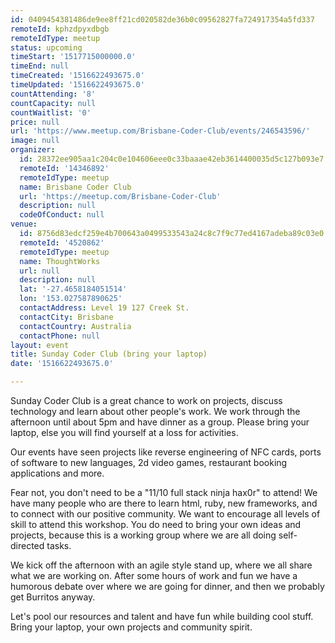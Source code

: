 ```yaml
---
id: 0409454381486de9ee8ff21cd020582de36b0c09562827fa724917354a5fd337
remoteId: kphzdpyxdbgb
remoteIdType: meetup
status: upcoming
timeStart: '1517715000000.0'
timeEnd: null
timeCreated: '1516622493675.0'
timeUpdated: '1516622493675.0'
countAttending: '8'
countCapacity: null
countWaitlist: '0'
price: null
url: 'https://www.meetup.com/Brisbane-Coder-Club/events/246543596/'
image: null
organizer:
  id: 28372ee905aa1c204c0e104606eee0c33baaae42eb3614400035d5c127b093e7
  remoteId: '14346892'
  remoteIdType: meetup
  name: Brisbane Coder Club
  url: 'https://meetup.com/Brisbane-Coder-Club'
  description: null
  codeOfConduct: null
venue:
  id: 8756d83edcf259e4b700643a0499533543a24c8c7f9c77ed4167adeba89c03e0
  remoteId: '4520862'
  remoteIdType: meetup
  name: ThoughtWorks
  url: null
  description: null
  lat: '-27.4658184051514'
  lon: '153.027587890625'
  contactAddress: Level 19 127 Creek St.
  contactCity: Brisbane
  contactCountry: Australia
  contactPhone: null
layout: event
title: Sunday Coder Club (bring your laptop)
date: '1516622493675.0'

---
```

<p>Sunday Coder Club is a great chance to work on projects, discuss technology and learn about other people's work. We work through the afternoon until about 5pm and have dinner as a group. Please bring your laptop, else you will find yourself at a loss for activities.</p> <p>Our events have seen projects like reverse engineering of NFC cards, ports of software to new languages, 2d video games, restaurant booking applications and more.</p> <p>Fear not, you don't need to be a "11/10 full stack ninja hax0r" to attend! We have many people who are there to learn html, ruby, new frameworks, and to connect with our positive community. We want to encourage all levels of skill to attend this workshop. You do need to bring your own ideas and projects, because this is a working group where we are all doing self-directed tasks.</p> <p>We kick off the afternoon with an agile style stand up, where we all share what we are working on. After some hours of work and fun we have a humorous debate over where we are going for dinner, and then we probably get Burritos anyway.</p> <p>Let's pool our resources and talent and have fun while building cool stuff. Bring your laptop, your own projects and community spirit.</p> 
